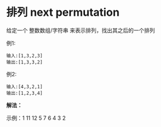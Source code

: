 # 排列 next permutation

给定一个 整数数组/字符串 来表示排列，找出其之后的一个排列

例1:

```text
输入:[1,3,2,3]
输出:[1,3,3,2]
```

例2:

```text
输入:[4,3,2,1]
输出:[1,2,3,4]
```

**解法：**

示例：1 11 12 5 7 6 4 3 2



